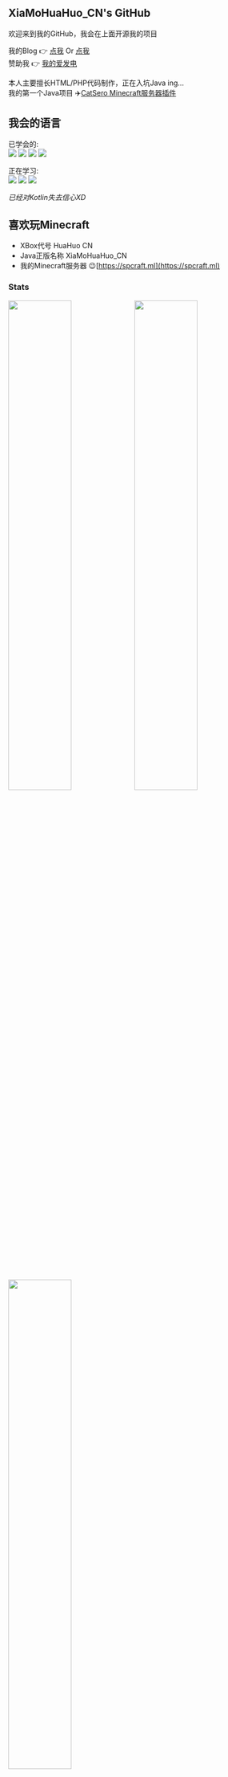 ## XiaMoHuaHuo_CN's GitHub

欢迎来到我的GitHub，我会在上面开源我的项目  

我的Blog 👉 [点我](https://huahuo-cn.tk) Or [点我](https://花火吖.tk)  
赞助我 👉 [我的爱发电](https://afdian.net/@HuaHuo-CN)  

本人主要擅长HTML/PHP代码制作，正在入坑Java ing...  
我的第一个Java项目 ✈️[CatSero Minecraft服务器插件](https://github.com/XiaMoHuaHuo-CN/CatSero)

## 我会的语言

已学会的:  
![](https://img.shields.io/badge/-HTML5-e34f26?style=flat-square&logo=HTML5&logoColor=fff)
![](https://img.shields.io/badge/-CSS3-359CD6?style=flat-square&logo=CSS3&logoColor=fff)
![](https://img.shields.io/badge/-JavaScript-FFDA3E?style=flat-square&logo=JavaScript&logoColor=fff)
![](https://img.shields.io/badge/-PHP-333399?style=flat-square&logo=PHP&logoColor=fff)

正在学习:  
![](https://img.shields.io/badge/-Java-007396?style=flat-square&logo=openjdk&logoColor=fff)
![](https://img.shields.io/badge/Kotlin-%230095D5.svg?style=flat-square&logo=Kotlin&logoColor=fff)
![](https://img.shields.io/badge/-Pug-CC9900?style=flat-square&logo=Pug&logoColor=fff)

*已经对Kotlin失去信心XD*

## 喜欢玩Minecraft

- XBox代号 HuaHuo CN  
- Java正版名称 XiaMoHuaHuo_CN  
- 我的Minecraft服务器 😉[https://spcraft.ml](https://spcraft.ml)

### Stats

<img src="https://github-readme-stats.vercel.app/api?username=XiaMoHuaHuo-CN&show_icons=true&theme=Gradient&bg_color=66CCFF,FFC0CB,66CCFF" style="width: 50%" /><img src="https://github-readme-stats.vercel.app/api/top-langs/?username=XiaMoHuaHuo-CN&layout=compact&show_icons=true&count_private=true" style="width: 50%" /><img src="https://fs.lolimapis.ml/GitHubUserCard/?name=XiaMoHuaHuo-CN" style="width: 50%" /> 
